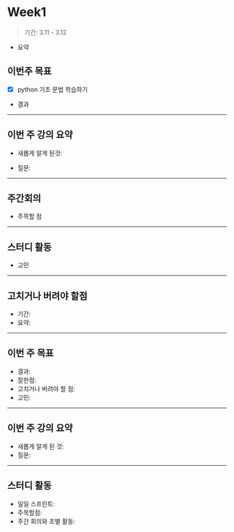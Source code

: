 # Week1

> 기간: 3.11 - 3.12

- 요약

## 이번주 목표

- [x] python 기초 문법 학습하기

- 결과

---

## 이번 주 강의 요약

- 새롭게 알게 된것:

- 질문:

---

## 주간회의

- 주목할 점

---

## 스터디 활동

- 고민

---

## 고치거나 버려야 할점

- 기간:
- 요약:

---

## 이번 주 목표

- 결과:
- 잘한점:
- 고치거나 버려야 할 점:
- 고민:

---

## 이번 주 강의 요약

- 새롭게 알게 된 것:
- 질문:

---

## 스터디 활동

- 일일 스프린트:
- 주목할점:
- 주간 회의와 조별 활동:
